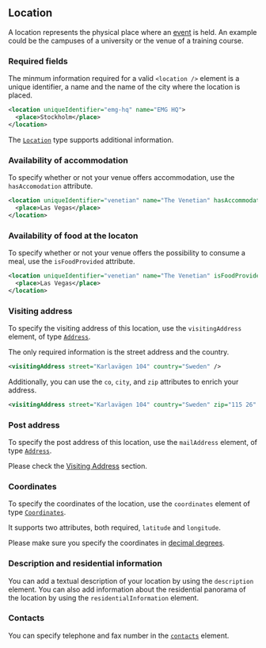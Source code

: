 ## Location

A location represents the physical place where an [event](event.md) is held. An example could be the campuses of a university or the venue of a training course.

### Required fields

The minmum information required for a valid `<location />` element is a unique identifier, a name and the name of the city where the location is placed.

```xml
<location uniqueIdentifier="emg-hq" name="EMG HQ">
  <place>Stockholm</place>
</location>
```

The [`Location`](../../schemas/3.0/location.xsd) type supports additional information.

### Availability of accommodation

To specify whether or not your venue offers accommodation, use the `hasAccomodation` attribute.

```xml
<location uniqueIdentifier="venetian" name="The Venetian" hasAccommodation="true">
  <place>Las Vegas</place>
</location>
```

### Availability of food at the locaton

To specify whether or not your venue offers the possibility to consume a meal, use the `isFoodProvided` attribute.

```xml
<location uniqueIdentifier="venetian" name="The Venetian" isFoodProvided="true">
  <place>Las Vegas</place>
</location>
```

### Visiting address

To specify the visiting address of this location, use the `visitingAddress` element, of type [`Address`](../../schemas/3.0/location.xsd#L60-L96).

The only required information is the street address and the country.

```xml
<visitingAddress street="Karlavägen 104" country="Sweden" />
```

Additionally, you can use the `co`, `city`, and `zip` attributes to enrich your address.

```xml
<visitingAddress street="Karlavägen 104" country="Sweden" zip="115 26" city="Stockholm" />
```

### Post address

To specify the post address of this location, use the `mailAddress` element, of type [`Address`](../../schemas/3.0/location.xsd#L60-L96).

Please check the [Visiting Address](#visiting-address) section.

### Coordinates

To specify the coordinates of the location, use the `coordinates` element of type [`Coordinates`](../../schemas/3.0/location.xsd#L98-L101).

It supports two attributes, both required, `latitude` and `longitude`.

Please make sure you specify the coordinates in [decimal degrees](https://en.wikipedia.org/wiki/Decimal_degrees).

### Description and residential information

You can add a textual description of your location by using the `description` element.
You can also add information about the residential panorama of the location by using the `residentialInformation` element.

### Contacts

You can specify telephone and fax number in the [`contacts`](../../schemas/3.0/location.xsd#L22-L39) element.

